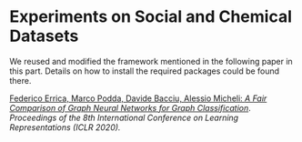 # Experiments on Social and Chemical Datasets

We reused and modified the framework mentioned in the following paper in this part. Details on how to install the required packages could be found there.

[Federico Errica, Marco Podda, Davide Bacciu, Alessio Micheli: *A Fair Comparison of Graph Neural Networks for Graph Classification*](https://openreview.net/pdf?id=HygDF6NFPB). *Proceedings of the 8th International Conference on Learning Representations (ICLR 2020).*

